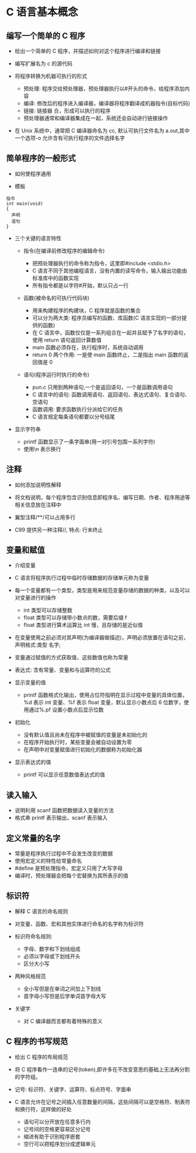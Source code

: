 # C 语言基本概念

## 编写一个简单的 C 程序

- 给出一个简单的 C 程序，并描述如何对这个程序进行编译和链接

- 编写扩展名为 c 的源代码
- 将程序转换为机器可执行的形式
  - 预处理: 程序交给预处理器，预处理器执行以#开头的命令，给程序添加内容
  - 编译: 修改后的程序进入编译器，编译器将程序翻译成机器指令(目标代码)
  - 链接: 链接器  合，形成可以执行的程序
  - 预处理器通常和编译器集成在一起，系统还会自动进行链接操作
- 在 Unix 系统中，通常把 C 编译器命名为 cc, 默认可执行文件名为 a.out,其中一个选项-o 允许含有可执行程序的文件选择名字

## 简单程序的一般形式

- 如何使程序通用

- 模板

```
指令
int main(void)
{
  声明
  语句
}
```

- 三个关键的语言特性

  - 指令(在编译前修改程序的编辑命令)
    - 把预处理器执行的命令称为指令，这里即#include <stdio.h>
    - C 语言不同于其他编程语言，没有内置的读写命令，输入输出功能由标准库中的函数实现
    - 所有指令都是以字符#开始，默认只占一行
  - 函数(被命名的可执行代码块)

    - 用来构建程序的构建块，C 程序就是函数的集合
    - 可以分为两大类: 程序员编写的函数、库函数(C 语言实现的一部分提供的函数)
    - 在 C 语言中，函数仅仅是一系列组合在一起并且赋予了名字的语句，使用 return 语句返回计算数值
    - main 函数必须存在，执行程序时，系统自动调用
    - return 0 两个作用: 一是使 main 函数终止，二是指出 main 函数的返回值是 0

  - 语句(程序运行时执行的命令)
    - pun.c 只用到两种语句,一个是返回语句，一个是函数调用语句
    - C 语言中的语句: 函数调用语句、返回语句、表达式语句、复合语句、空语句
    - 函数调用: 要求函数执行分派给它的任务
    - C 语言规定每条语句都要以分号结尾

- 显示字符串
  - printf 函数显示了一条字面串(用一对引号包围一系列字符)
  - 使用\n 表示换行

## 注释

- 如何添加说明性解释

- 将文档说明，每个程序包含识别信息即程序名、编写日期、作者、程序用途等相关信息放在注释中
- 翼型注释/\*\*/可以占用多行
- C99 提供另一种注释//, 特点: 行末终止

## 变量和赋值

- 介绍变量
- C 语言将程序执行过程中临时存储数据的存储单元称为变量
- 每一个变量都有一个类型，类型是用来规范变量存储的数据的种类，以及可以对变量进行的操作
  - int 类型可以存储整数
  - float 类型可以存储带小数点的数，需要后缀 f
  - float 类型进行算术运算比 int 慢，且存储的是近似值
- 在变量使用之前必须对其声明(为编译器做描述)，声明必须放置在语句之前，声明格式:类型 名字;

- 变量通过赋值的方式获取值，这些数值也称为常量
- 表达式: 含有常量、变量和与运算符的公式

- 显示变量的值

  - printf 函数格式化输出，使用占位符指明在显示过程中变量的具体位置，%d 表示 int 变量、%f 表示 float 变量，默认显示小数点后 6 位数字，使用通过%.pf 设置小数点后显示位数

- 初始化

  - 没有默认值且尚未在程序中被赋值的变量是未初始化的
  - 在程序开始执行时，某些变量会被自动设置为零
  - 在声明中对变量赋值进行初始化的数据称为初始化器

- 显示表达式的值
  - printf 可以显示任意数值表达式的值

## 读入输入

- 说明利用 scanf 函数把数据读入变量的方法
- 格式串 printf 表示输出，scanf 表示输入

## 定义常量的名字

- 常量是程序执行过程中不会发生改变的数据
- 使用宏定义的特性给常量命名
- #define 是预处理指令，宏定义只用了大写字母
- 编译时，预处理器会把每个宏替换为其所表示的值

## 标识符

- 解释 C 语言的命名规则

- 对变量、函数、宏和其他实体进行命名的名字称为标识符
- 标识符命名规则:
  - 字母、数字和下划线组成
  - 必须以字母或下划线开头
  - 区分大小写
- 两种风格规范
  - 全小写但是在单词之间加上下划线
  - 首字母小写但是后学单词首字母大写
- 关键字
  - 对 C 编译器而言都有着特殊的意义

## C 程序的书写规范

- 给出 C 程序的布局规范

- 将 C 程序看作一连串的记号(token),即许多在不改变意思的基础上无法再分割的字符组。
- 记号: 标识符、关键字、运算符、标点符号、字面串
- C 语言允许在记号之间插入任意数量的间隔，这些间隔可以是空格符、制表符和换行符，这样做的好处
  - 语句可以分开放在任意多行内
  - 记号间的空格更容易区分记号
  - 缩进有助于识别程序嵌套
  - 空行可以把程序划分成逻辑单元
